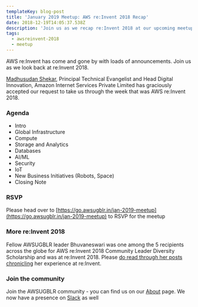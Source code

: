 ```yaml
---
templateKey: blog-post
title: 'January 2019 Meetup: AWS re:Invent 2018 Recap'
date: 2018-12-19T14:05:37.538Z
description: 'Join us as we recap re:Invent 2018 at our upcoming meetup'
tags:
  - awsreinvent-2018
  - meetup
---
```

AWS re:Invent has come and gone by with loads of announcements. Join us as we look back at re:Invent 2018. 

[Madhusudan Shekar](https://www.linkedin.com/in/madhusudanshekar/), Principal Technical Evangelist and Head Digital Innovation, Amazon Internet Services Private Limited has graciously accepted our request to take us through the week that was AWS re:Invent 2018.

### Agenda

- Intro
- Global Infrastructure
- Compute
- Storage and Analytics
- Databases
- AI/ML
- Security
- IoT
- New Business Initiatives (Robots, Space)
- Closing Note

### RSVP
 
Please head over to [https://go.awsugblr.in/jan-2019-meetup](https://go.awsugblr.in/jan-2019-meetup) to RSVP for the meetup 


### More re:Invent 2018

Fellow AWSUGBLR leader Bhuvaneswari was one among the 5 recipients across the globe for AWS re:Invent 2018 Community Leader Diversity Scholarship and was at re:Invent 2018. Please [do read through her posts chronicling](https://www.awsugblr.in/blog/2018-12-03-journey-through-re-invent-2018/) her experience at re:Invent. 

### Join the community

Join the AWSUGBLR community - you can find us on our [About](https://www.awsugblr.in/about) page. We now have a presence on [Slack](http://go.awsugblr.in/slack) as well
